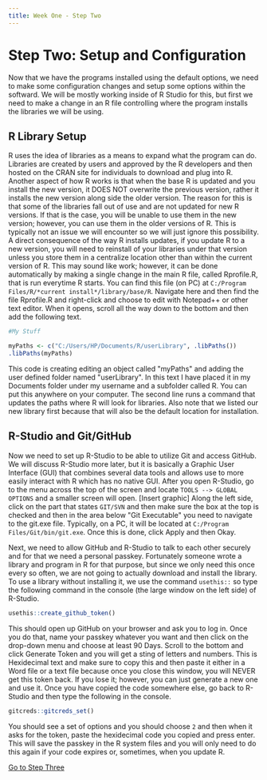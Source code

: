 ```yaml
---
title: Week One - Step Two
---
```


# Step Two: Setup and Configuration
Now that we have the programs installed using the default options, we need to make some configuration changes and setup some options within the softward. We will be mostly working inside of R Studio for this, but first we need to make a change in an R file controlling where the program installs the libraries we will be using.
## R Library Setup
R uses the idea of libraries as a means to expand what the program can do. Libraries are created by users and approved by the R developers and then hosted on the CRAN site for individuals to download and plug into R. Another aspect of how R works is that when the base R is updated and you install the new version, it DOES NOT overwrite the previous version, rather it installs the new version along side the older version. The reason for this is that some of the libraries fall out of use and are not updated for new R versions. If that is the case, you will be unable to use them in the new version; however, you can use them in the older versions of R. This is typically not an issue we will encounter so we will just ignore this possibility. 
A direct consequence of the way R installs updates, if you update R to a new version, you will need to reinstall of your libraries under that version unless you store them in a centralize location other than within the current version of R. This may sound like work; however, it can be done automatically by making a single change in the main R file, called Rprofile.R, that is run everytime R starts. You can find this file (on PC) at `C:/Program Files/R/*current install*/library/base/R`. Navigate here and then find the file Rprofile.R and right-click and choose to edit with Notepad++ or other text editor. When it opens, scroll all the way down to the bottom and then add the following text.
```R
#My Stuff

myPaths <- c("C:/Users/HP/Documents/R/userLibrary", .libPaths())
.libPaths(myPaths)
```
This code is creating editing an object called "myPaths" and adding the user defined folder named "userLibrary". In this text I have placed it in my Documents folder under my username and a subfolder called R. You can put this anywhere on your computer. The second line runs a command that updates the paths where R will look for libraries. Also note that we listed our new library first because that will also be the default location for installation.

## R-Studio and Git/GitHub
Now we need to set up R-Studio to be able to utilize Git and access GitHub. We will discuss R-Studio more later, but it is basically a Graphic User Interface (GUI) that combines several data tools and allows use to more easily interact with R which has no native GUI. After you open R-Studio, go to the menu across the top of the screen and locate `TOOLS --> GLOBAL OPTIONS` and a smaller screen will open.
[Insert graphic]
Along the left side, click on the part that states `GIT/SVN` and then make sure the box at the top is checked and then in the area below "Git Executable" you need to navigate to the git.exe file. Typically, on a PC, it will be located at `C:/Program Files/Git/bin/git.exe`. Once this is done, click Apply and then Okay.

Next, we need to allow GitHub and R-Studio to talk to each other securely and for that we need a personal passkey. Fortunately someone wrote a library and program in R for that purpose, but since we only need this once every so often, we are not going to actually download and install the library. To use a library without installing it, we use the command `usethis::` so type the following command in the console (the large window on the left side) of R-Studio.
```R
usethis::create_github_token()
```
This should open up GitHub on your browser and ask you to log in. Once you do that, name your passkey whatever you want and then click on the drop-down menu and choose at least 90 Days. Scroll to the bottom and click Generate Token and you will get a sting of letters and numbers. This is Hexidecimal text and make sure to copy this and then paste it either in a Word file or a text file because once you close this window, you will NEVER get this token back. If you lose it; however, you can just generate a new one and use it. 
Once you have copied the code somewhere else, go back to R-Studio and then type the following in the console.
```R
gitcreds::gitcreds_set()
```
You should see a set of options and you should choose `2` and then when it asks for the token, paste the hexidecimal code you copied and press enter. This will save the passkey in the R system files and you will only need to do this again if your code expires or, sometimes, when you update R.  

[Go to Step Three](_pages/wk1_st3.md)

